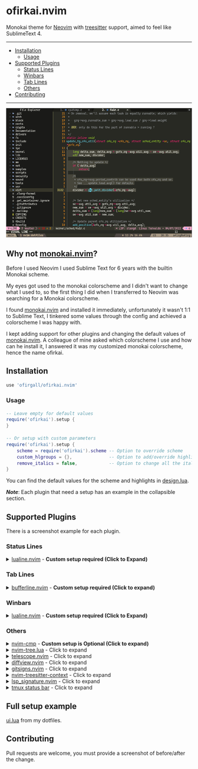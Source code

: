 # ofirkai.nvim
Monokai theme for [Neovim](https://github.com/neovim/neovim) with [treesitter](https://github.com/nvim-treesitter/nvim-treesitter) support, aimed to feel like SublimeText 4.

---
* [Installation](#installation)
	* [Usage](#usage)
* [Supported Plugins](#supported-plugins)
	* [Status Lines](#status-lines)
	* [Winbars](#winbars)
	* [Tab Lines](#tab-lines)
	* [Others](#others)
* [Contributing](#contributing)
---

<p align='center'><a><img src='./media/main.png'></a></p>

## Why not [monokai.nvim](https://github.com/tanvirtin/monokai.nvim)?
Before I used Neovim I used Sublime Text for 6 years with the builtin Monokai scheme.

My eyes got used to the monokai colorscheme and I didn't want to change what I used to, so the first thing I did when I transferred to Neovim was searching for a Monokai colorscheme.

I found [monokai.nvim](https://github.com/tanvirtin/monokai.nvim) and installed it immediately, unfortunately it wasn't 1:1 to Sublime Text, I tinkered some values through the config and achieved a colorscheme I was happy with.

I kept adding support for other plugins and changing the default values of [monokai.nvim](https://github.com/tanvirtin/monokai.nvim). A colleague of mine asked which colorscheme I use and how can he install it, I answered it was my customized monokai colorscheme, hence the name ofirkai.


## Installation
```lua
use 'ofirgall/ofirkai.nvim'
```

### Usage
```lua
-- Leave empty for default values
require('ofirkai').setup {
}

-- Or setup with custom parameters
require('ofirkai').setup {
	scheme = require('ofirkai').scheme -- Option to override scheme
	custom_hlgroups = {},              -- Option to add/override highlight groups
	remove_italics = false,            -- Option to change all the italics style to none
}
```

You can find the default values for the scheme and highlights in [design.lua](https://github.com/ofirgall/ofirkai.nvim/blob/master/lua/ofirkai/design.lua).

_**Note**_: Each plugin that need a setup has an example in the collapsible section.

## Supported Plugins
There is a screenshot example for each plugin.

### Status Lines
<details><summary><a href='https://github.com/nvim-lualine/lualine.nvim'>lualine.nvim</a> - <b>Custom setup required (Click to Expand)</b></summary>

---
<p align='center'><a><img src='./media/lualine/lualine_normal.png'></a></p>
<p align='center'><a><img src='./media/lualine/lualine_insert.png'></a></p>
<p align='center'><a><img src='./media/lualine/lualine_visual.png'></a></p>
<p align='center'><a><img src='./media/lualine/lualine_command.png'></a></p>

**Setup Example:**
```lua
require('lualine').setup {
	options = {
		theme = require('ofirkai.statuslines.lualine').theme,
	}
}
```
---
</details>

### Tab Lines
<details><summary><a href='https://github.com/akinsho/bufferline.nvim'>bufferline.nvim</a> - <b>Custom setup required (Click to expand)</b></summary>

---
<p align='center'><a><img src='./media/bufferline.png'></a></p>

Setup Example:
```lua
-- bufferline.nvim, must be loaded after color scheme (working on that https://github.com/ofirgall/ofirkai.nvim/issues/2)
require('bufferline').setup {
	highlights = require('ofirkai.tablines.bufferline').highlights, -- Must
	options = { -- Optional, recommended
		themable = true, -- Must
		separator_style = 'slant',
		offsets = { { filetype = 'NvimTree', text = 'File Explorer', text_align = 'center' } },
		show_buffer_icons = true,
		numbers = 'ordinal',
		max_name_length = 40,
	},
}
```
---
</details>

### Winbars
<details><summary><a href='https://github.com/nvim-lualine/lualine.nvim'>lualine.nvim</a> - <b>Custom setup required (Click to Expand)</b></summary>

---
<p align='center'><a><img src='./media/winbar.png'></a></p>

Setup Example:
```lua
-- Unfortunately you can't set them for winbar separately in lualine so I use `color` in my winbar sections

-- SmiteshP/nvim-navic (displays function context)
local navic = require('nvim-navic')
navic.setup {
	separator = "  "
}

local ofirkai_lualine = require('ofirkai.statuslines.lualine')
local winbar = {
	lualine_a = {},
	lualine_b = {
		{
			'filename',
			icon = '',
			color = ofirkai_lualine.winbar_color,
			padding = { left = 4 }
		},
	},
	lualine_c = {
		{
			navic.get_location,
			icon = "",
			cond = navic.is_available,
			color = ofirkai_lualine.winbar_color,
		},
	},
	lualine_x = {},
	lualine_y = {},
	lualine_z = {}
}

require('lualine').setup {
	options = {
		icons_enabled = true,
		disabled_filetypes = { -- Recommended filetypes to disable winbar
			winbar = { 'gitcommit', 'NvimTree', 'toggleterm', 'fugitive' },
		},
	},
	winbar = winbar,
	inactive_winbar = winbar,
}
```
---
</details>

### Others
<details><summary><a href='https://github.com/hrsh7th/nvim-cmp'>nvim-cmp</a> - <b>Custom setup is Optional (Click to expand)</b></summary>

---
<p align='center'><a><img src='./media/nvim-cmp.png'></a></p>

```lua
require('cmp').setup({
	window = require('ofirkai.plugins.nvim-cmp').window, -- I just removed the `FloatBorder:Normal` from the highlights to allow the FloatBorder to be colored, its not a must.

	-- Get lsp icons from ofirkai, requires https://github.com/onsails/lspkind.nvim
	formatting = {
		format = lspkind.cmp_format({
			symbol_map = require('ofirkai.plugins.nvim-cmp').kind_icons,
			maxwidth = 50,
			mode = 'symbol'
		})
	},

})
```
---
</details>

<details><summary><a href='https://github.com/kyazdani42/nvim-tree.lua'>nvim-tree.lua</a> - Click to expand</summary>

---
<p align='center'><a><img src='./media/nvim-tree.png'></a></p>

---
</details>

<details><summary><a href='https://github.com/nvim-telescope/telescope.nvim'>telescope.nvim</a> - Click to expand</summary>

---
<p align='center'><a><img src='./media/telescope.png'></a></p>

---
</details>

<details><summary><a href='https://github.com/sindrets/diffview.nvim'>diffview.nvim</a> - Click to expand</summary>

---
<p align='center'><a><img src='./media/diffview.png'></a></p>

---
</details>

<details><summary><a href='https://github.com/lewis6991/gitsigns.nvim'>gitsigns.nvim</a> - Click to expand</summary>

---
<p align='center'><a><img src='./media/gitsigns.png'></a></p>

---
</details>

<details><summary><a href='https://github.com/nvim-treesitter/nvim-treesitter-context'>nvim-treesitter-context</a> - Click to expand</summary>

---
<p align='center'><a><img src='./media/treesitter-context.png'></a></p>

---
</details>


<details><summary><a href='https://github.com/ray-x/lsp_signature.nvim'>lsp_signature.nvim</a> - Click to expand</summary>

---
I don't change the highlight group because I use a minimalistic design for the lsp signature you can adapt it.

<p align='center'><a><img src='./media/lsp_signature.png'></a></p>

```lua
local lsp_signature_cfg = {
	bind = true,
	use_lspsaga = false,
	doc_lines = 0,
	floating_window = false,
	hint_scheme = 'LspSignatureHintVirtualText',
	hint_prefix = ' ',
}
```
---
</details>

<details><summary><a href='https://github.com/o0th/tmux-nova/blob/master/Gallery.md#gruvbox'>tmux status bar</a> - Click to expand</summary>

---
<p align='center'><a><img src='./media/tmux.png'></a></p>

---
</details>

## Full setup example
[ui.lua](https://github.com/ofirgall/dotfiles/blob/master/editors/nvim/lua/plugins/ui.lua) from my dotfiles.

## Contributing
Pull requests are welcome, you must provide a screenshot of before/after the change.
